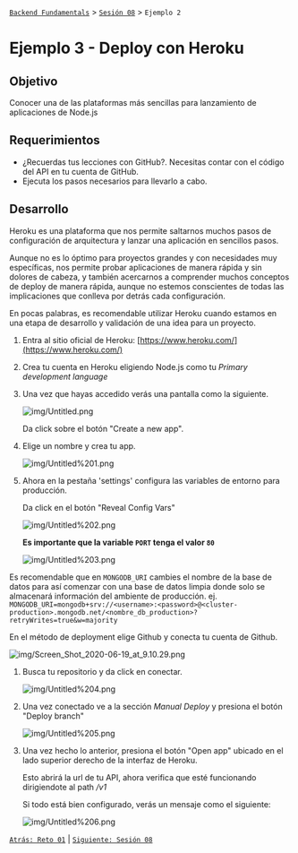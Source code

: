[`Backend Fundamentals`](../../README.md) > [`Sesión 08`](../Readme.md) > `Ejemplo 2`

# Ejemplo 3 - Deploy con Heroku

## Objetivo

Conocer una de las plataformas más sencillas para lanzamiento de aplicaciones de Node.js

## Requerimientos

- ¿Recuerdas tus lecciones con GitHub?. Necesitas contar con el código del API en tu cuenta de GitHub. 
- Ejecuta los pasos necesarios para llevarlo a cabo.

## Desarrollo

Heroku es una plataforma que nos permite saltarnos muchos pasos de configuración de arquitectura y lanzar una aplicación en sencillos pasos.

Aunque no es lo óptimo para proyectos grandes y con necesidades muy específicas, nos permite probar aplicaciones de manera rápida y sin dolores de cabeza, y también acercarnos a comprender muchos conceptos de deploy de manera rápida, aunque no estemos conscientes de todas las implicaciones que conlleva por detrás cada configuración.

En pocas palabras, es recomendable utilizar Heroku cuando estamos en una etapa de desarrollo y validación de una idea para un proyecto.

1. Entra al sitio oficial de Heroku: [https://www.heroku.com/](https://www.heroku.com/)
2. Crea tu cuenta en Heroku eligiendo Node.js como tu *Primary development language*
3. Una vez que hayas accedido verás una pantalla como la siguiente.

    ![img/Untitled.png](img/Untitled.png)

    Da click sobre el botón "Create a new app".

4. Elige un nombre y crea tu app.

    ![img/Untitled%201.png](img/Untitled%201.png)

5. Ahora en la pestaña 'settings' configura las variables de entorno para producción.

    Da click en el botón "Reveal Config Vars"

    ![img/Untitled%202.png](img/Untitled%202.png)

    **Es importante que la variable `PORT` tenga el valor `80`** 

    ![img/Untitled%203.png](img/Untitled%203.png)

Es recomendable que en `MONGODB_URI` cambies el nombre de la base de datos para así comenzar con una base de datos limpia donde solo se almacenará información del ambiente de producción.
ej. `MONGODB_URI=mongodb+srv://<username>:<password>@<cluster-production>.mongodb.net/<nombre_db_production>?retryWrites=true&w=majority`

En el método de deployment elige Github y conecta tu cuenta de Github.

![img/Screen_Shot_2020-06-19_at_9.10.29.png](img/Screen_Shot_2020-06-19_at_9.10.29.png)

1. Busca tu repositorio y da click en conectar.

    ![img/Untitled%204.png](img/Untitled%204.png)

2. Una vez conectado ve a la sección *Manual Deploy* y presiona el botón "Deploy branch"

    ![img/Untitled%205.png](img/Untitled%205.png)

3. Una vez hecho lo anterior, presiona el botón "Open app" ubicado en el lado superior derecho de la interfaz de Heroku.

    Esto abrirá la url de tu API, ahora verifica que esté funcionando dirigiendote al path */v1*

    Si todo está bien configurado, verás un mensaje como el siguiente:

    ![img/Untitled%206.png](img/Untitled%206.png)

[`Atrás: Reto 01`](../Reto-02) | [`Siguiente: Sesión 08`](../Readme.md)
